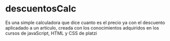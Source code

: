 # descuentosCalc
Es una simple calculadora que dice cuanto es el precio ya con el descuento aplicadado a un articulo, creada con los conocimientos adquiridos en los cursos de javaScript, HTML y CSS de platzi 

